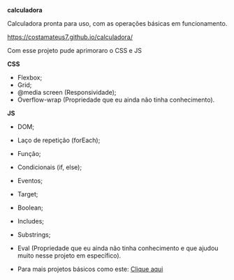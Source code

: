 **calculadora**

Calculadora pronta para uso, com as operações básicas em funcionamento.

https://costamateus7.github.io/calculadora/

Com esse projeto pude aprimoraro o CSS e JS 

**CSS**
- Flexbox;
- Grid;
- @media screen (Responsividade);
- Overflow-wrap (Propriedade que eu ainda não tinha conhecimento).

**JS**
- DOM;
- Laço de repetição (forEach);
- Função; 
- Condicionais (if, else);
- Eventos;
- Target;
- Boolean; 
- Includes;
- Substrings;
- Eval (Propriedade que eu ainda não tinha conhecimento e que ajudou muito nesse projeto em específico).

- Para mais projetos básicos como este: [Clique aqui](https://costamateus7.github.io/portifolio/)
